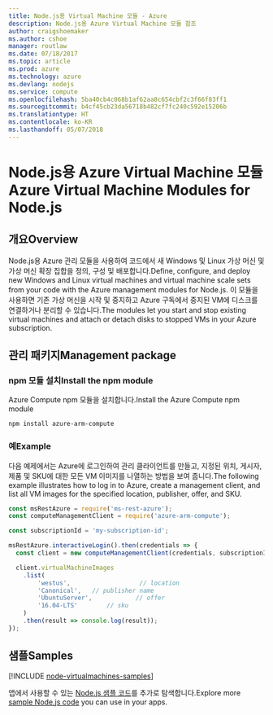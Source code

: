 ```yaml
---
title: Node.js용 Virtual Machine 모듈 - Azure
description: Node.js용 Azure Virtual Machine 모듈 참조
author: craigshoemaker
ms.author: cshoe
manager: routlaw
ms.date: 07/18/2017
ms.topic: article
ms.prod: azure
ms.technology: azure
ms.devlang: nodejs
ms.service: compute
ms.openlocfilehash: 5ba40cb4c068b1af62aa8c654cbf2c3f66f83ff1
ms.sourcegitcommit: b4cf45cb23da56718b482cf7fc240c592e15206b
ms.translationtype: HT
ms.contentlocale: ko-KR
ms.lasthandoff: 05/07/2018
---
```

# <a name="azure-virtual-machine-modules-for-nodejs"></a><span data-ttu-id="fffd6-103">Node.js용 Azure Virtual Machine 모듈</span><span class="sxs-lookup"><span data-stu-id="fffd6-103">Azure Virtual Machine Modules for Node.js</span></span>

## <a name="overview"></a><span data-ttu-id="fffd6-104">개요</span><span class="sxs-lookup"><span data-stu-id="fffd6-104">Overview</span></span>

<span data-ttu-id="fffd6-105">Node.js용 Azure 관리 모듈을 사용하여 코드에서 새 Windows 및 Linux 가상 머신 및 가상 머신 확장 집합을 정의, 구성 및 배포합니다.</span><span class="sxs-lookup"><span data-stu-id="fffd6-105">Define, configure, and deploy new Windows and Linux virtual machines and virtual machine scale sets from your code with the Azure management modules for Node.js.</span></span> <span data-ttu-id="fffd6-106">이 모듈을 사용하면 기존 가상 머신을 시작 및 중지하고 Azure 구독에서 중지된 VM에 디스크를 연결하거나 분리할 수 있습니다.</span><span class="sxs-lookup"><span data-stu-id="fffd6-106">The modules let you start and stop existing virtual machines and attach or detach disks to stopped VMs in your Azure subscription.</span></span>

## <a name="management-package"></a><span data-ttu-id="fffd6-107">관리 패키지</span><span class="sxs-lookup"><span data-stu-id="fffd6-107">Management package</span></span>

### <a name="install-the-npm-module"></a><span data-ttu-id="fffd6-108">npm 모듈 설치</span><span class="sxs-lookup"><span data-stu-id="fffd6-108">Install the npm module</span></span>

<span data-ttu-id="fffd6-109">Azure Compute npm 모듈을 설치합니다.</span><span class="sxs-lookup"><span data-stu-id="fffd6-109">Install the Azure Compute npm module</span></span>

```bash
npm install azure-arm-compute
```   

### <a name="example"></a><span data-ttu-id="fffd6-110">예</span><span class="sxs-lookup"><span data-stu-id="fffd6-110">Example</span></span>

<span data-ttu-id="fffd6-111">다음 예제에서는 Azure에 로그인하여 관리 클라이언트를 만들고, 지정된 위치, 게시자, 제품 및 SKU에 대한 모든 VM 이미지를 나열하는 방법을 보여 줍니다.</span><span class="sxs-lookup"><span data-stu-id="fffd6-111">The following example illustrates how to log in to Azure, create a management client, and list all VM images for the specified location, publisher, offer, and SKU.</span></span>

```javascript
const msRestAzure = require('ms-rest-azure');
const computeManagementClient = require('azure-arm-compute');

const subscriptionId = 'my-subscription-id';

msRestAzure.interactiveLogin().then(credentials => {
  const client = new computeManagementClient(credentials, subscriptionId);

  client.virtualMachineImages
    .list(
        'westus',                   // location
        'Canonical',   // publisher name
        'UbuntuServer',            // offer
        '16.04-LTS'        // sku
    )
    .then(result => console.log(result));
});
```

## <a name="samples"></a><span data-ttu-id="fffd6-112">샘플</span><span class="sxs-lookup"><span data-stu-id="fffd6-112">Samples</span></span>

[!INCLUDE [node-virtualmachines-samples](../docs-ref-conceptual/includes/virtualmachines-samples.md)]

<span data-ttu-id="fffd6-113">앱에서 사용할 수 있는 [Node.js 샘플 코드](https://azure.microsoft.com/resources/samples/?platform=nodejs)를 추가로 탐색합니다.</span><span class="sxs-lookup"><span data-stu-id="fffd6-113">Explore more [sample Node.js code](https://azure.microsoft.com/resources/samples/?platform=nodejs) you can use in your apps.</span></span>
